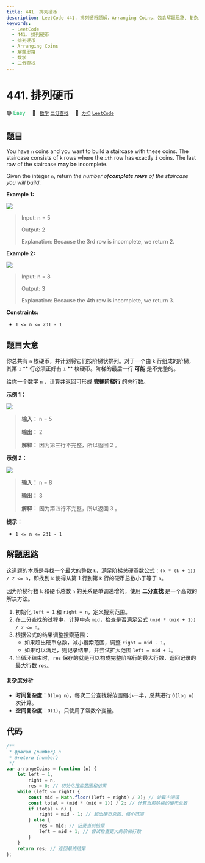 ```yaml
---
title: 441. 排列硬币
description: LeetCode 441. 排列硬币题解，Arranging Coins，包含解题思路、复杂度分析以及完整的 JavaScript 代码实现。
keywords:
  - LeetCode
  - 441. 排列硬币
  - 排列硬币
  - Arranging Coins
  - 解题思路
  - 数学
  - 二分查找
---
```


# 441. 排列硬币

🟢 <font color=#15bd66>Easy</font>&emsp; 🔖&ensp; [`数学`](/tag/math.md) [`二分查找`](/tag/binary-search.md)&emsp; 🔗&ensp;[`力扣`](https://leetcode.cn/problems/arranging-coins) [`LeetCode`](https://leetcode.com/problems/arranging-coins)

## 题目

You have `n` coins and you want to build a staircase with these coins. The
staircase consists of `k` rows where the `ith` row has exactly `i` coins. The
last row of the staircase **may be** incomplete.

Given the integer `n`, return _the number of**complete rows** of the staircase
you will build_.

**Example 1:**

![](https://assets.leetcode.com/uploads/2021/04/09/arrangecoins1-grid.jpg)

> Input: n = 5
>
> Output: 2
>
> Explanation: Because the 3rd row is incomplete, we return 2.

**Example 2:**

![](https://assets.leetcode.com/uploads/2021/04/09/arrangecoins2-grid.jpg)

> Input: n = 8
>
> Output: 3
>
> Explanation: Because the 4th row is incomplete, we return 3.

**Constraints:**

- `1 <= n <= 231 - 1`

## 题目大意

你总共有 `n` 枚硬币，并计划将它们按阶梯状排列。对于一个由 `k` 行组成的阶梯，其第 `i` ** 行必须正好有 `i` **
枚硬币。阶梯的最后一行 **可能** 是不完整的。

给你一个数字 `n` ，计算并返回可形成 **完整阶梯行** 的总行数。

**示例 1：**

![](https://assets.leetcode.com/uploads/2021/04/09/arrangecoins1-grid.jpg)

> **输入：** n = 5
>
> **输出：** 2
>
> **解释：** 因为第三行不完整，所以返回 2 。

**示例 2：**

![](https://assets.leetcode.com/uploads/2021/04/09/arrangecoins2-grid.jpg)

> **输入：** n = 8
>
> **输出：** 3
>
> **解释：** 因为第四行不完整，所以返回 3 。

**提示：**

- `1 <= n <= 231 - 1`

## 解题思路

这道题的本质是寻找一个最大的整数 `k`，满足阶梯总硬币数公式：`(k * (k + 1)) / 2 <= n`，即找到 `k` 使得从第 1 行到第 `k` 行的硬币总数小于等于 `n`。

因为阶梯行数 `k` 和硬币总数 `n` 的关系是单调递增的，使用 **二分查找** 是一个高效的解决方法。

1. 初始化 `left = 1` 和 `right = n`，定义搜索范围。
2. 在二分查找的过程中，计算中点 `mid`，检查是否满足公式 `(mid * (mid + 1)) / 2 <= n`。
3. 根据公式的结果调整搜索范围：
   - 如果超出硬币总数，减小搜索范围，调整 `right = mid - 1`。
   - 如果可以满足，则记录结果，并尝试扩大范围 `left = mid + 1`。
4. 当循环结束时，`res` 保存的就是可以构成完整阶梯行的最大行数，返回记录的最大行数 `res`。

#### 复杂度分析

- **时间复杂度**：`O(log n)`，每次二分查找将范围缩小一半，总共进行 `O(log n)` 次计算。
- **空间复杂度**：`O(1)`，只使用了常数个变量。

## 代码

```javascript
/**
 * @param {number} n
 * @return {number}
 */
var arrangeCoins = function (n) {
	let left = 1,
		right = n,
		res = 0; // 初始化搜索范围和结果
	while (left <= right) {
		const mid = Math.floor((left + right) / 2); // 计算中间值
		const total = (mid * (mid + 1)) / 2; // 计算当前阶梯的硬币总数
		if (total > n) {
			right = mid - 1; // 超出硬币总数，缩小范围
		} else {
			res = mid; // 记录当前结果
			left = mid + 1; // 尝试检查更大的阶梯行数
		}
	}
	return res; // 返回最终结果
};
```
